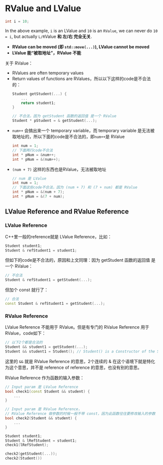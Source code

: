 # RValue and LValue
```cpp
int i = 10;
```

In the above example, `i` is an LValue and `10` is an `RValue`, we can never do `10 = i`, but actually `L/R`Value **和 左/右 完全无关**.

* **RValue can be moved (即 `std::move(...)`), LValue cannot be moved**
* **LValue 能“被取地址”，RValue 不能**

关于 RValue：
* RValues are often temporary values
* Return values of functions are RValues，所以以下这样的code是不合法的：
  ```cpp
  Student getStudent(...) {
      ...
      return student1;
  }
  
  // 不合法，因为 getStudent 函数的返回值 是一个 RValue
  Student * pStudent = & getStudent(...);
  ```
* `num++` 会搞出来一个 temporary variable，而 temporary variable 是无法被取地址的，所以下面的code是不合法的，即`num++`是 RValue
  ```cpp
  int num = 1;
  // 下面两行code不合法
  int * pNum = &num++;
  int * pNum = &(num++);
  ```
* `(num + 7)` 这样的东西也是RValue，无法被取地址
  ```cpp
  // num 是 LValue
  int num = 1;
  // 下面这些code不合法，因为 (num + 7) 和 (7 + num) 都是 RValue
  int * pNum = &(num + 7);
  int * pNum = &(7 + num);
  ```

## LValue Reference and RValue Reference

### LValue Reference
C++里一般的reference就是 LValue Reference，比如：
```cpp
Student student1;
Student & refStudent1 = student1;
```
但如下的code是不合法的，原因和上文同理：因为 getStudent 函数的返回值 是一个 RValue：
```cpp
// 不合法
Student & refStudent1 = getStudent(...);
```
但加个 const 就行了：
```cpp
// 合法
const Student & refStudent1 = getStudent(...);
```

### RValue Reference
LValue Reference 不能用于 RValue。但是有专门的 RValue Reference 用于 RValue，code如下：
```cpp
// 以下2个都是合法的
Student && student1 = getStudent(...);
Student && student1 = Student(); // Student() is a Constructor of the Student class.
```
这里的 `&&` 就是 RValue Reference 的意思，2个连续的 & 在这个语境下就是特化为这个意思，并不是 reference of reference 的意思，也没有别的意思。

RValue Reference 作为函数的输入参数：
```cpp
// Input param 是 LValue Reference
bool check1(const Student && student) {
    ...
}

// Input param 是 RValue Reference，
// RValue Reference 做参数的时候一般不带 const，因为此函数往往要修改输入的参数
bool check2(Student && student) {
    ...
}

Student student1;
Student & lRefStudent = student1;
check1(lRefStudent);

check2(getStudent(...));
check2(Student())
```




